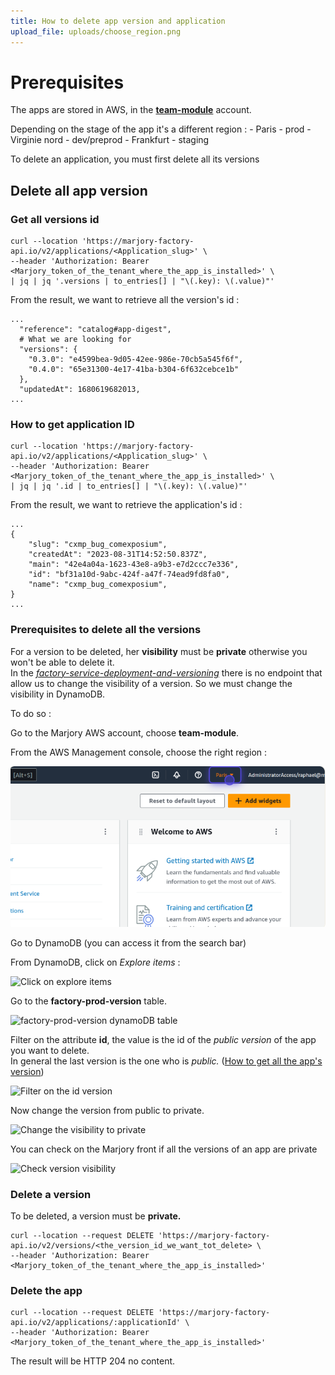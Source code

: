 ```yaml
---
title: How to delete app version and application
upload_file: uploads/choose_region.png
---
```

# Prerequisites

T﻿he apps are stored in AWS, in the **[team-module](https://marjory.awsapps.com/start#/)** account.

D﻿epending on the stage of the app it's a different region :
-﻿ Paris - prod
-﻿ Virginie nord - dev/preprod
-﻿ Frankfurt - staging

To delete an application, you must first delete all its versions

## ﻿Delete all app version

### G﻿et all versions id

```shell
curl --location 'https://marjory-factory-api.io/v2/applications/<Application_slug>' \
--header 'Authorization: Bearer <Marjory_token_of_the_tenant_where_the_app_is_installed>' \
| jq | jq '.versions | to_entries[] | "\(.key): \(.value)"'
```

From the result, we want to retrieve all the version's id :

```jsonc
...
  "reference": "catalog#app-digest",
  # What we are looking for
  "versions": {
    "0.3.0": "e4599bea-9d05-42ee-986e-70cb5a545f6f",
    "0.4.0": "65e31300-4e17-41ba-b304-6f632cebce1b"
  },
  "updatedAt": 1680619682013,
...
```

### How to get application ID

```shell
curl --location 'https://marjory-factory-api.io/v2/applications/<Application_slug>' \
--header 'Authorization: Bearer <Marjory_token_of_the_tenant_where_the_app_is_installed>' \
| jq | jq '.id | to_entries[] | "\(.key): \(.value)"'
```

From the result, we want to retrieve the application's id :

```jsonc
...
{
    "slug": "cxmp_bug_comexposium",
    "createdAt": "2023-08-31T14:52:50.837Z",
    "main": "42e4a04a-1623-43e8-a9b3-e7d2ccc7e336",
    "id": "bf31a10d-9abc-424f-a47f-74ead9fd8fa0",
    "name": "cxmp_bug_comexposium",
}
...
```

### P﻿rerequisites to delete all the versions

F﻿or a version to be deleted, her **visibility** must be **private** otherwise you won't be able to delete it.\
I﻿n the *[factory-service-deployment-and-versioning](https://gitlab.com/marjory/factory/factory-service-deployment-and-versioning/-/blob/main/src/versions/versions.controller.ts)* there is no endpoint that allow us to change the visibility of a version. So we must change the visibility in DynamoDB.

T﻿o do so :

G﻿o to the Marjory AWS account, choose **team-module**.

From the AWS Management console, choose the right region :

![How to choose a region](https://raw.githubusercontent.com/Musubi42/devOps/musudoc/docs/Marjory/appbuilder/howtodeleteapp/uploads/choose_region.png)

G﻿o to DynamoDB (you can access it from the search bar)

F﻿rom DynamoDB, click on *Explore items* :

![Click on explore items](/img/screenshot-from-2023-07-12-17-48-24.png "Explore Items")

G﻿o to the **factory-prod-version** table.

![](/img/screenshot-from-2023-07-13-15-55-31.png "factory-prod-version dynamoDB table")

F﻿ilter on the attribute **id**, the value is the id of the *public version* of the app you want to delete.\
I﻿n general the last version is the one who is *public.* ([How to get all the app's version](https://docs.musubi.dev/docs/marjory/appbuilder/howtodeleteapp/#get-all-versions-id))

![](/img/screenshot-from-2023-07-13-15-55-14.png "Filter on the id version")

N﻿ow change the version from public to private.

![](/img/screenshot-from-2023-07-13-16-01-30.png "Change the visibility to private")

 ﻿You can check on the Marjory front if all the versions of an app are private

![](/img/screenshot-from-2023-07-13-16-04-35.png "Check version visibility")

### D﻿elete a version

T﻿o be deleted, a version must be **private.**

```shell
curl --location --request DELETE 'https://marjory-factory-api.io/v2/versions/<the_version_id_we_want_tot_delete> \
--header 'Authorization: Bearer <Marjory_token_of_the_tenant_where_the_app_is_installed>'
```

### D﻿elete the app 

```shell
curl --location --request DELETE 'https://marjory-factory-api.io/v2/applications/:applicationId' \
--header 'Authorization: Bearer <Marjory_token_of_the_tenant_where_the_app_is_installed>'
```

T﻿he result will be HTTP 204 no content.
